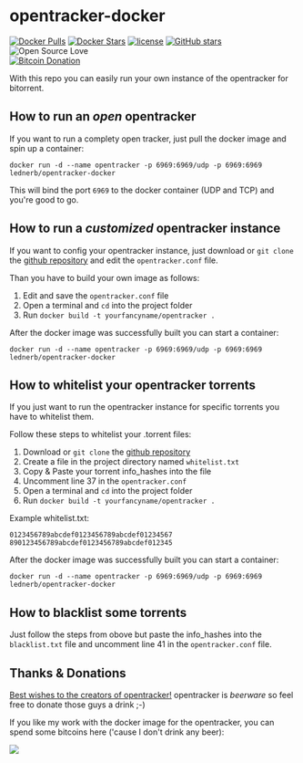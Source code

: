 # opentracker-docker 
[![Docker Pulls](https://img.shields.io/docker/pulls/lednerb/opentracker-docker.svg?maxAge=2592000)]() 
[![Docker Stars](https://img.shields.io/docker/stars/lednerb/opentracker-docker.svg?maxAge=2592000)]() 
[![license](https://img.shields.io/github/license/lednerb/opentracker-docker.svg?maxAge=2592000)]() 
[![GitHub stars](https://img.shields.io/github/stars/lednerb/opentracker-docker.svg?label=Github%20stars&maxAge=2592000)]() 
![Open Source Love](https://badges.frapsoft.com/os/v1/open-source.png?v=103)    
[![Bitcoin Donation](https://img.shields.io/badge/Donate-via%20Bitcoins-orange.svg?style=flat-square&link=bitcoin:1Q9M8zpgkXicS8fAa4JZksqWVgYXnknoTU?amount=0.01&label=Donation%20for%20Lednerb&#39;s%20great%20work%20at%20opentracker-docker%20%3B-)]()


With this repo you can easily run your own instance of the opentracker for bitorrent.

## How to run an _open_ opentracker
If you want to run a complety open tracker, just pull the docker image and spin up a container:

`docker run -d --name opentracker -p 6969:6969/udp -p 6969:6969 lednerb/opentracker-docker`

This will bind the port `6969` to the docker container (UDP and TCP) and you're good to go.


## How to run a _customized_ opentracker instance

If you want to config your opentracker instance, just download or `git clone` the [github repository](https://github.com/Lednerb/opentracker-docker/) and edit the `opentracker.conf` file.

Than you have to build your own image as follows:
 1. Edit and save the `opentracker.conf` file
 2. Open a terminal and `cd` into the project folder
 3. Run `docker build -t yourfancyname/opentracker .`

After the docker image was successfully built you can start a container:

`docker run -d --name opentracker -p 6969:6969/udp -p 6969:6969 lednerb/opentracker-docker`


## How to whitelist your opentracker torrents
If you just want to run the opentracker instance for specific torrents you have to whitelist them.

Follow these steps to whitelist your .torrent files:
 1. Download or `git clone` the [github repository](https://github.com/Lednerb/opentracker-docker/)
 2. Create a file in the project directory named `whitelist.txt`
 3. Copy & Paste your torrent info_hashes into the file
 4. Uncomment line 37 in the `opentracker.conf`
 5. Open a terminal and `cd` into the project folder
 6. Run `docker build -t yourfancyname/opentracker .`
 
Example whitelist.txt:
```
0123456789abcdef0123456789abcdef01234567
890123456789abcdef0123456789abcdef012345
```

After the docker image was successfully built you can start a container:

`docker run -d --name opentracker -p 6969:6969/udp -p 6969:6969 lednerb/opentracker-docker`

## How to blacklist some torrents
Just follow the steps from obove but paste the info_hashes into the `blacklist.txt` file and uncomment line 41 in the `opentracker.conf` file.

## Thanks & Donations
[Best wishes to the creators of opentracker!](http://erdgeist.org/arts/software/opentracker/)
opentracker is _beerware_ so feel free to donate those guys a drink ;-)

If you like my work with the docker image for the opentracker, you can spend some bitcoins here ('cause I don't drink any beer):

<a href="bitcoin://1Q9M8zpgkXicS8fAa4JZksqWVgYXnknoTU?amount=0.01&label=Donation%20for%20Lednerb&#39;s%20great%20work%20at%20opentracker-docker%20%3B-)"><img src="https://img.shields.io/badge/Donate-via%20Bitcoins-orange.svg?style=flat-square"></a>
